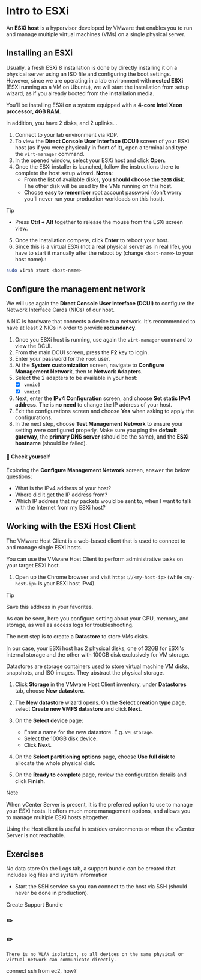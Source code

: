 # Intro to ESXi

An **ESXi host** is a hypervisor developed by VMware that enables you to run and manage multiple virtual machines (VMs) on a single physical server.

## Installing an ESXi

Usually, a fresh ESXi 8 installation is done by directly installing it on a physical server using an ISO file and configuring the boot settings. 
However, since we are operating in a lab environment with **nested ESXi** (ESXi running as a VM on Ubuntu), we will start the installation from setup wizard, as if you already booted from the installation media.


You'll be installing ESXi on a system equipped with a **4-core Intel Xeon processor, 4GB RAM**.

in addition, you have 2 disks, and 2 uplinks... 

1. Connect to your lab environment via RDP.
2. To view the **Direct Console User Interface (DCUI)** screen of your ESXi host (as if you were physically in front of it), open a terminal and type the `virt-manager` command.
3. In the opened window, select your ESXi host and click **Open**. 
4. Once the ESXi installer is launched, follow the instructions there to complete the host setup wizard. **Notes**:
   - From the list of available disks, **you should choose the `32GB` disk**. The other disk will be used by the VMs running on this host.
   - Choose **easy to remember** root account password (don't worry you'll never run your production workloads on this host).

> [!TIP]
> - Press **Ctrl + Alt** together to release the mouse from the ESXi screen view.


5. Once the installation compete, click **Enter** to reboot your host. 
6. Since this is a virtual ESXi (not a real physical server as in real life), you have to start it manually after the reboot by (change `<host-name>` to your host name).:
 
```bash
sudo virsh start <host-name>
```


## Configure the management network

We will use again the **Direct Console User Interface (DCUI)** to configure the Network Interface Cards (NICs) of our host.

A NIC is hardware that connects a device to a network. It's recommended to have at least 2 NICs in order to provide **redundancy**. 


1. Once you ESXi host is running, use again the `virt-manager` command to view the DCUI.
2. From the main DCUI screen, press the **F2** key to login.
3. Enter your password for the `root` user. 
4. At the **System customization** screen, navigate to **Configure Management Network**, then to **Network Adapters**.
5. Select the 2 adapters to be available in your host:
   - [x] `vmnic0`
   - [x] `vmnic1`
6. Next, enter the **IPv4 Configuration** screen, and choose **Set static IPv4 address**. The is **no need** to change the IP address of your host. 
7. Exit the configurations screen and choose **Yes** when asking to apply the configurations. 
8. In the next step, choose **Test Management Network** to ensure your setting were configured properly. Make sure you ping the **default gateway**, the **primary DNS server** (should be the same), and the **ESXi hostname** (should be failed).


#### 🧐 Check yourself

Exploring the **Configure Management Network** screen, answer the below questions:

- What is the IPv4 address of your host?
- Where did it get the IP address from? 
- Which IP address that my packets would be sent to, when I want to talk with the Internet from my ESXi host?


## Working with the ESXi Host Client

The VMware Host Client is a web-based client that is used to connect to and manage single ESXi hosts.

You can use the VMware Host Client to perform administrative tasks on your target ESXi host.


1. Open up the Chrome browser and visit `https://<my-host-ip>` (while `<my-host-ip>` is your ESXi host IPv4).

> [!TIP]
> Save this address in your favorites. 

As can be seen, here you configure setting about your CPU, memory, and storage, as well as access logs for troubleshooting.


The next step is to create a **Datastore** to store VMs disks.

In our case, your ESXi host has 2 physical disks, one of 32GB for ESXi's internal storage and the other with 100GB disk exclusively for VM storage. 

Datastores are storage containers used to store virtual machine VM disks, snapshots, and ISO images.
They abstract the physical storage.

1. Click **Storage** in the VMware Host Client inventory, under **Datastores** tab, choose **New datastore**.
2. The **New datastore** wizard opens. On the **Select creation type** page, select **Create new VMFS datastore** and click **Next**. 
3. On the **Select device** page: 

   - Enter a name for the new datastore. E.g. `VM_storage`.
   - Select the 100GB disk device.
   - Click **Next**.
4. On the **Select partitioning options** page, choose **Use full disk** to allocate the whole physical disk. 
5. On the **Ready to complete** page, review the configuration details and click **Finish**. 


> [!NOTE]
> When vCenter Server is present, it is the preferred option to use to manage your ESXi hosts.
> It offers much more management options, and allows you to manage multiple ESXi hosts altogether. 
> 
> Using the Host client is useful in test/dev environments or when the vCenter Server is not reachable.


## Exercises 


No data store 
On the Logs tab, a support bundle can be created that includes log files and system information

- Start the SSH service so you can connect to the host via SSH (should never be done in production).




Create Support Bundle

### :pencil2: 


### :pencil2: 

    There is no VLAN isolation, so all devices on the same physical or virtual network can communicate directly.


connect ssh from ec2, how? 